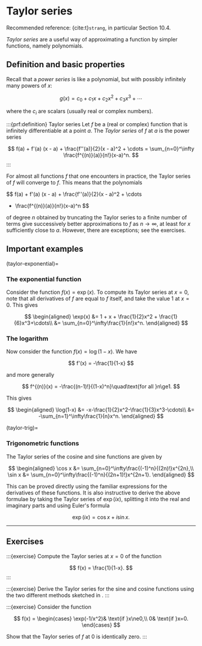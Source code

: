 # Taylor series

Recommended reference: {cite:t}`strang`, in particular Section 10.4.

*Taylor series* are a useful way of approximating a function by
simpler functions, namely polynomials.

## Definition and basic properties

Recall that a *power series* is like a polynomial, but with possibly
infinitely many powers of $x$:

$$
g(x) = c_0 + c_1 x + c_2 x^2 + c_3 x^3 + \cdots
$$

where the $c_i$ are scalars (usually real or complex numbers).

:::{prf:definition} Taylor series
Let $f$ be a (real or complex) function that is infinitely
differentiable at a point $a$.  The *Taylor series* of $f$ at $a$ is
the power series

$$
f(a) + f'(a) (x - a) + \frac{f''(a)}{2}(x - a)^2 + \cdots
= \sum_{n=0}^\infty \frac{f^{(n)}(a)}{n!}(x-a)^n.
$$
:::

For almost all functions $f$ that one encounters in practice, the
Taylor series of $f$ will converge to $f$.  This means that the
polynomials

$$
f(a) + f'(a) (x - a) + \frac{f''(a)}{2}(x - a)^2 + \cdots
+ \frac{f^{(n)}(a)}{n!}(x-a)^n
$$

of degree $n$ obtained by truncating the Taylor series to a finite
number of terms give successively better approximations to $f$ as
$n\to\infty$, at least for $x$ sufficiently close to $a$.  However,
there are exceptions; see the exercises.

## Important examples

(taylor-exponential)=
### The exponential function

Consider the function $f(x)=\exp(x)$.  To compute its Taylor series at
$x=0$, note that all derivatives of $f$ are equal to $f$ itself, and
take the value $1$ at $x=0$.  This gives

$$
\begin{aligned}
\exp(x) &= 1 + x + \frac{1}{2}x^2 + \frac{1}{6}x^3+\cdots\\
&= \sum_{n=0}^\infty\frac{1}{n!}x^n.
\end{aligned}
$$

### The logarithm

Now consider the function $f(x)=\log(1-x)$.  We have

$$
f'(x) = -\frac{1}{1-x}
$$

and more generally

$$
f^{(n)}(x) = -\frac{(n-1)!}{(1-x)^n}\quad\text{for all }n\ge1.
$$

This gives

$$
\begin{aligned}
\log(1-x) &= -x-\frac{1}{2}x^2-\frac{1}{3}x^3-\cdots\\
&= -\sum_{n=1}^\infty\frac{1}{n}x^n.
\end{aligned}
$$

(taylor-trig)=
### Trigonometric functions

The Taylor series of the cosine and sine functions are given by

$$
\begin{aligned}
\cos x &= \sum_{n=0}^\infty\frac{(-1)^n}{(2n)!}x^{2n},\\
\sin x &= \sum_{n=0}^\infty\frac{(-1)^n}{(2n+1)!}x^{2n+1}.
\end{aligned}
$$

This can be proved directly using the familiar expressions for the
derivatives of these functions.  It is also instructive to derive the
above formulae by taking the Taylor series of $\exp(ix)$, splitting it
into the real and imaginary parts and using Euler's formula

$$
\exp(ix) = \cos x + i\sin x.
$$

***

## Exercises

:::{exercise}
Compute the Taylor series at $x=0$ of the function

$$
f(x) = \frac{1}{1-x}.
$$
:::

:::{exercise}
Derive the Taylor series for the sine and cosine functions using the
two different methods sketched in [](taylor-trig).
:::

:::{exercise}
Consider the function

$$
f(x) = \begin{cases}
\exp(-1/x^2)& \text{if }x\ne0,\\
0& \text{if }x=0.
\end{cases}
$$

Show that the Taylor series of $f$ at $0$ is identically zero.
:::
